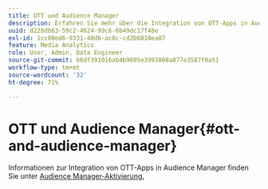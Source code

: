 ```yaml
---
title: OTT und Audience Manager
description: Erfahren Sie mehr über die Integration von OTT-Apps in Audience Manager.
uuid: d228db63-59c2-4624-99c6-6b49dc17f48e
exl-id: 1cc08ed6-9331-48db-ac0c-cd2b6810ea87
feature: Media Analytics
role: User, Admin, Data Engineer
source-git-commit: b6df391016ab4b9095e3993808a877e3587f0a51
workflow-type: tm+mt
source-wordcount: '32'
ht-degree: 71%

---
```


# OTT und Audience Manager{#ott-and-audience-manager}

Informationen zur Integration von OTT-Apps in Audience Manager finden Sie unter [Audience Manager-Aktivierung.](/help/intro-to-ava/am-enablement.md)
